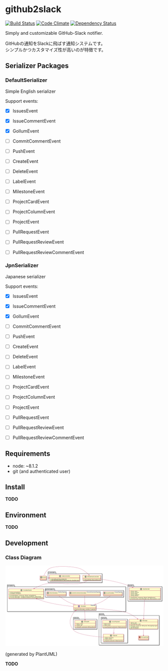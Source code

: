 # github2slack

[![Build Status](https://travis-ci.org/snakazawa/github2slack.svg?branch=master)](https://travis-ci.org/snakazawa/github2slack)
[![Code Climate](https://codeclimate.com/github/snakazawa/github2slack/badges/gpa.svg)](https://codeclimate.com/github/snakazawa/github2slack)
[![Dependency Status](https://gemnasium.com/badges/github.com/snakazawa/github2slack.svg)](https://gemnasium.com/github.com/snakazawa/github2slack)

Simply and customizable GitHub-Slack notifier. 

GitHubの通知をSlackに飛ばす通知システムです。  
シンプルかつカスタマイズ性が高いのが特徴です。


## Serializer Packages

### DefaultSerializer

Simple English serializer

Support events:

- [x] IssuesEvent
- [x] IssueCommentEvent
- [x] GollumEvent
- [ ] CommitCommentEvent
- [ ] PushEvent
- [ ] CreateEvent
- [ ] DeleteEvent
- [ ] LabelEvent
- [ ] MilestoneEvent
- [ ] ProjectCardEvent
- [ ] ProjectColumnEvent
- [ ] ProjectEvent
- [ ] PullRequestEvent
- [ ] PullRequestReviewEvent
- [ ] PullRequestReviewCommentEvent


### JpnSerializer

Japanese serializer

Support events:

- [x] IssuesEvent
- [x] IssueCommentEvent
- [x] GollumEvent
- [ ] CommitCommentEvent
- [ ] PushEvent
- [ ] CreateEvent
- [ ] DeleteEvent
- [ ] LabelEvent
- [ ] MilestoneEvent
- [ ] ProjectCardEvent
- [ ] ProjectColumnEvent
- [ ] ProjectEvent
- [ ] PullRequestEvent
- [ ] PullRequestReviewEvent
- [ ] PullRequestReviewCommentEvent


## Requirements

- node: ~8.1.2
- git (and authenticated user)


## Install

**TODO**


## Environment

**TODO**


## Development

### Class Diagram

![Class Diagram](documents/class.png "Class Diagram")

(generated by PlantUML)

**TODO**
